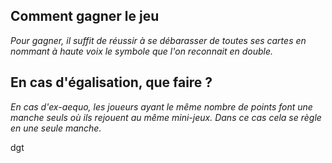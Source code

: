 ## Comment gagner le jeu

*Pour gagner, il suffit de réussir à se débarasser de toutes ses cartes en nommant à haute voix le symbole que l'on reconnait en double.*

## En cas d'égalisation, que faire ?

*En cas d'ex-aequo, les joueurs ayant le même nombre de points font une manche seuls où ils rejouent au même mini-jeux. Dans ce cas cela se règle en une seule manche.*

dgt





